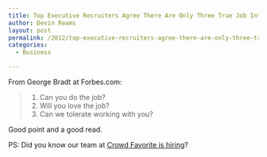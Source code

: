 ```yaml
---
title: Top Executive Recruiters Agree There Are Only Three True Job Interview Questions
author: Devin Reams
layout: post
permalink: /2012/top-executive-recruiters-agree-there-are-only-three-true-job-interview-questions/
categories:
  - Business

---
```

From George Bradt at Forbes.com:

> 1.  Can you do the job?
> 2.  Will you love the job?
> 3.  Can we tolerate working with you?

Good point and a good read.

PS: Did you know our team at [Crowd Favorite is hiring][1]?

 [1]: http://crowdfavorite.com/jobs/